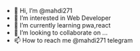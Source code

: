 - 👋 Hi, I’m @mahdi271
- 👀 I’m interested in Web Developer
- 🌱 I’m currently learning pwa,react
- 💞️ I’m looking to collaborate on ...
- 📫 How to reach me @mahdi271 telegram

<!---
mahdi271/mahdi271 is a ✨ special ✨ repository because its `README.md` (this file) appears on your GitHub profile.
You can click the Preview link to take a look at your changes.
--->
